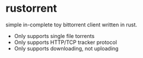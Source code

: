 # rustorrent
simple in-complete toy bittorrent client written in rust.
 - Only supports single file torrents
 - Only supports HTTP/TCP tracker protocol
 - Only supports downloading, not uploading
